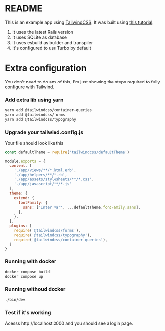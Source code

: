# README
This is an example app using [TailwindCSS](https://tailwindcss.com/). It was built using [this tutorial](https://github.com/dviana19/awesome-docker-rails).

1. It uses the latest Rails version
2. It uses SQLite as database
3. It uses esbuild as builder and transpiler
4. It's configured to use Turbo by default

# Extra configuration
You don't need to do any of this, I'm just showing the steps required to fully configure with Tailwind.

### Add extra lib using yarn
```bash
yarn add @tailwindcss/container-queries
yarn add @tailwindcss/forms
yarn add @tailwindcss/typography
```

### Upgrade your tailwind.config.js
Your file should look like this

```javascript
const defaultTheme = require('tailwindcss/defaultTheme')

module.exports = {
  content: [
    './app/views/**/*.html.erb',
    './app/helpers/**/*.rb',
    './app/assets/stylesheets/**/*.css',
    './app/javascript/**/*.js'
  ],
  theme: {
    extend: {
      fontFamily: {
        sans: ['Inter var', ...defaultTheme.fontFamily.sans],
      },
    },
  },
  plugins: [
    require('@tailwindcss/forms'),
    require('@tailwindcss/typography'),
    require('@tailwindcss/container-queries'),
  ]
}
```

### Running with docker
```bash
docker compose build
docker compose up
```

### Running withoud docker
```bash
./bin/dev
```

### Test if it's working
Acesss http://localhost:3000 and you should see a login page.
